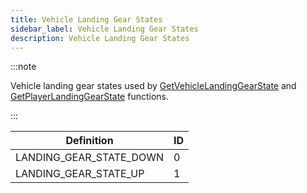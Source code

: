 ```yaml
---
title: Vehicle Landing Gear States
sidebar_label: Vehicle Landing Gear States
description: Vehicle Landing Gear States
---
```


:::note

Vehicle landing gear states used by [GetVehicleLandingGearState](../functions/GetVehicleLandingGearState) and [GetPlayerLandingGearState](../functions/GetPlayerLandingGearState) functions.

:::

| Definition              | ID  |
| ----------------------- | --- |
| LANDING_GEAR_STATE_DOWN | 0   |
| LANDING_GEAR_STATE_UP   | 1   |
